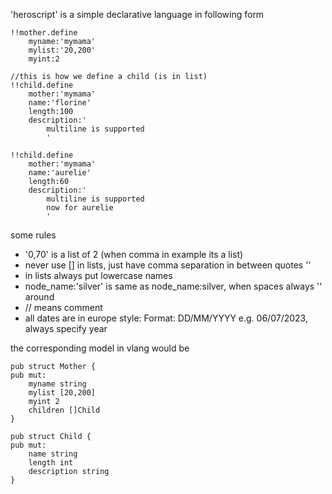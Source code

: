 
'heroscript' is a simple declarative language in following form

```heroscript
!!mother.define
    myname:'mymama'
    mylist:'20,200'
    myint:2                   

//this is how we define a child (is in list)
!!child.define
    mother:'mymama'
    name:'florine'
    length:100
    description:'
        multiline is supported 
        '                

!!child.define
    mother:'mymama'
    name:'aurelie'
    length:60
    description:'
        multiline is supported 
        now for aurelie
        '
```

some rules


- '0,70' is a list of 2 (when comma in example its a list)
- never use [] in lists, just have comma separation in between quotes ''
- in lists always put lowercase names
- node_name:'silver' is same as node_name:silver, when spaces always '' around
- // means comment
- all dates are in europe style: Format: DD/MM/YYYY e.g. 06/07/2023, always specify year

the corresponding model in vlang would be

```vlang
pub struct Mother {
pub mut:
    myname string
    mylist [20,200]
    myint 2
    children []Child
}

pub struct Child {
pub mut:
    name string
    length int
    description string
}
```




